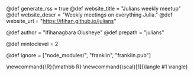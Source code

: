 <!--
Add here global page variables to use throughout your
website.
The website_* must be defined for the RSS to work
-->
@def generate_rss = true
@def website_title = "Julians weekly meetup"
@def website_descr = "Weekly meetings on everything Julia."
@def website_url   = "https://ifihan.github.io/julians"

@def author = "Ifihanagbara Olusheye"
@def prepath = "julians"

@def mintoclevel = 2

<!--
Add here files or directories that should be ignored by Franklin, otherwise
these files might be copied and, if markdown, processed by Franklin which
you might not want. Indicate directories by ending the name with a `/`.
-->
@def ignore = ["node_modules/", "franklin", "franklin.pub"]

<!--
Add here global latex commands to use throughout your
pages. It can be math commands but does not need to be.
For instance:
* \newcommand{\phrase}{This is a long phrase to copy.}
-->
\newcommand{\R}{\mathbb R}
\newcommand{\scal}[1]{\langle #1 \rangle}